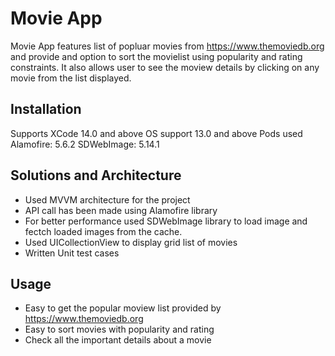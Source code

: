 # Movie App

 Movie App features list of popluar movies from https://www.themoviedb.org and provide
 and option to sort the movielist using popularity and rating constraints. It also allows
 user to see the moview details by clicking on any movie from the list displayed.

## Installation
Supports XCode 14.0 and above
OS support 13.0 and above
Pods used 
Alamofire: 5.6.2
SDWebImage: 5.14.1

## Solutions and Architecture
- Used MVVM architecture for the project
- API call has been made using Alamofire library
- For better performance used SDWebImage library to load image and fectch loaded images from the cache.
- Used UICollectionView to display grid list of movies
- Written Unit test cases

## Usage
- Easy to get the popular moview list provided by https://www.themoviedb.org
- Easy to sort movies with popularity and rating
- Check all the important details about a movie

